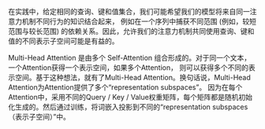 在实践中，给定相同的查询、键和值集合，我们可能希望我们的模型将来自同一注意力机制不同行为的知识结合起来，
例如在一个序列中捕获不同范围 (例如，较短范围与较长范围) 的依赖关系。因此，允许我们的注意力机制共同使用查询、键和值的不同表示子空间可能是有益的。

Multi-Head Attention 是由多个 Self-Attention 组合形成的。对于同一个文本，一个Attention获得一个表示空间，如果多个Attention，
则可以获得多个不同的表示空间。基于这种想法，就有了Multi-Head Attention。换句话说，Multi-Head Attention为Attention提供了多个“representation subspaces”。
因为在每个Attention中，采用不同的Query / Key / Value权重矩阵，每个矩阵都是随机初始化生成的。然后通过训练，将词嵌入投影到不同的“representation subspaces（表示子空间）”中。 
